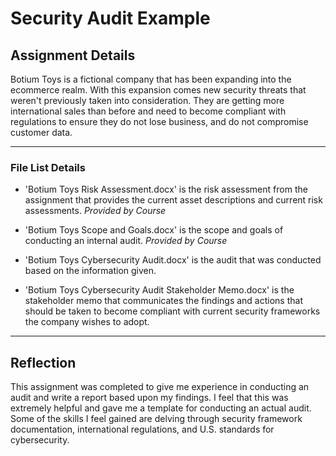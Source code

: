 # Security Audit Example
 

## Assignment Details

Botium Toys is a fictional company that has been expanding into the ecommerce realm. With this expansion comes new security threats that weren't previously taken into consideration. They are getting more international sales than before and need to become compliant with regulations to ensure they do not lose business, and do not compromise customer data.


***

### File List Details

* 'Botium Toys Risk Assessment.docx' is the risk assessment from the assignment that provides the current asset descriptions and current risk assessments. *Provided by Course*

* 'Botium Toys Scope and Goals.docx' is the scope and goals of conducting an internal audit. *Provided by Course*

* 'Botium Toys Cybersecurity Audit.docx' is the audit that was conducted based on the information given.

* 'Botium Toys Cybersecurity Audit Stakeholder Memo.docx' is the stakeholder memo that communicates the findings and actions that should be taken to become compliant with current security frameworks the company wishes to adopt.

*** 

## Reflection

This assignment was completed to give me experience in conducting an audit and write a report based upon my findings. I feel that this was extremely helpful and gave me a template for conducting an actual audit. Some of the skills I feel gained are delving through security framework documentation, international regulations, and U.S. standards for cybersecurity.
